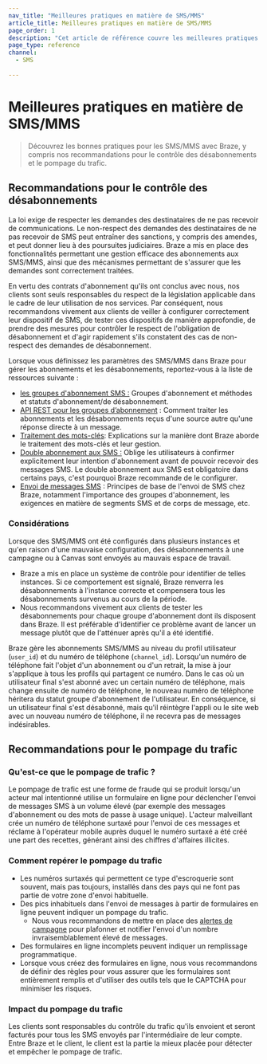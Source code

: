 ```yaml
---
nav_title: "Meilleures pratiques en matière de SMS/MMS"
article_title: Meilleures pratiques en matière de SMS/MMS
page_order: 1
description: "Cet article de référence couvre les meilleures pratiques en matière de SMS/MMS."
page_type: reference
channel:
  - SMS
  
---
```


# Meilleures pratiques en matière de SMS/MMS

> Découvrez les bonnes pratiques pour les SMS/MMS avec Braze, y compris nos recommandations pour le contrôle des désabonnements et le pompage du trafic.

## Recommandations pour le contrôle des désabonnements

La loi exige de respecter les demandes des destinataires de ne pas recevoir de communications. Le non-respect des demandes des destinataires de ne pas recevoir de SMS peut entraîner des sanctions, y compris des amendes, et peut donner lieu à des poursuites judiciaires. Braze a mis en place des fonctionnalités permettant une gestion efficace des abonnements aux SMS/MMS, ainsi que des mécanismes permettant de s'assurer que les demandes sont correctement traitées.

En vertu des contrats d'abonnement qu'ils ont conclus avec nous, nos clients sont seuls responsables du respect de la législation applicable dans le cadre de leur utilisation de nos services. Par conséquent, nous recommandons vivement aux clients de veiller à configurer correctement leur dispositif de SMS, de tester ces dispositifs de manière approfondie, de prendre des mesures pour contrôler le respect de l'obligation de désabonnement et d'agir rapidement s'ils constatent des cas de non-respect des demandes de désabonnement.

Lorsque vous définissez les paramètres des SMS/MMS dans Braze pour gérer les abonnements et les désabonnements, reportez-vous à la liste de ressources suivante :
* [les groupes d'abonnement SMS :]({{site.baseurl}}/user_guide/message_building_by_channel/sms/sms_subscription_group/) Groupes d'abonnement et méthodes et statuts d'abonnement/de désabonnement.
* [API REST pour les groupes d’abonnement]({{site.baseurl}}/api/endpoints/subscription_groups) : Comment traiter les abonnements et les désabonnements reçus d'une source autre qu'une réponse directe à un message.
* [Traitement des mots-clés]({{site.baseurl}}/user_guide/message_building_by_channel/sms/keywords): Explications sur la manière dont Braze aborde le traitement des mots-clés et leur gestion.
* [Double abonnement aux SMS :]({{site.baseurl}}/user_guide/message_building_by_channel/sms/keywords/sms_double_opt_in/) Oblige les utilisateurs à confirmer explicitement leur intention d'abonnement avant de pouvoir recevoir des messages SMS. Le double abonnement aux SMS est obligatoire dans certains pays, c'est pourquoi Braze recommande de le configurer.
* [Envoi de messages SMS]({{site.baseurl}}/user_guide/message_building_by_channel/sms/sms_setup/sms_sending/) : Principes de base de l'envoi de SMS chez Braze, notamment l'importance des groupes d'abonnement, les exigences en matière de segments SMS et de corps de message, etc.

### Considérations

Lorsque des SMS/MMS ont été configurés dans plusieurs instances et qu'en raison d'une mauvaise configuration, des désabonnements à une campagne ou à Canvas sont envoyés au mauvais espace de travail.

* Braze a mis en place un système de contrôle pour identifier de telles instances. Si ce comportement est signalé, Braze renverra les désabonnements à l'instance correcte et compensera tous les désabonnements survenus au cours de la période.
* Nous recommandons vivement aux clients de tester les désabonnements pour chaque groupe d'abonnement dont ils disposent dans Braze. Il est préférable d'identifier ce problème avant de lancer un message plutôt que de l'atténuer après qu'il a été identifié.

Braze gère les abonnements SMS/MMS au niveau du profil utilisateur (`user_id`) et du numéro de téléphone (`channel_id`). Lorsqu'un numéro de téléphone fait l'objet d'un abonnement ou d'un retrait, la mise à jour s'applique à tous les profils qui partagent ce numéro. Dans le cas où un utilisateur final s'est abonné avec un certain numéro de téléphone, mais change ensuite de numéro de téléphone, le nouveau numéro de téléphone héritera du statut groupe d'abonnement de l'utilisateur. En conséquence, si un utilisateur final s'est désabonné, mais qu'il réintègre l'appli ou le site web avec un nouveau numéro de téléphone, il ne recevra pas de messages indésirables.

## Recommandations pour le pompage du trafic

### Qu'est-ce que le pompage de trafic ?

Le pompage de trafic est une forme de fraude qui se produit lorsqu'un acteur mal intentionné utilise un formulaire en ligne pour déclencher l'envoi de messages SMS à un volume élevé (par exemple des messages d'abonnement ou des mots de passe à usage unique). L'acteur malveillant crée un numéro de téléphone surtaxé pour l'envoi de ces messages et réclame à l'opérateur mobile auprès duquel le numéro surtaxé a été créé une part des recettes, générant ainsi des chiffres d'affaires illicites.

### Comment repérer le pompage du trafic

* Les numéros surtaxés qui permettent ce type d'escroquerie sont souvent, mais pas toujours, installés dans des pays qui ne font pas partie de votre zone d'envoi habituelle.
* Des pics inhabituels dans l'envoi de messages à partir de formulaires en ligne peuvent indiquer un pompage du trafic.
    * Nous vous recommandons de mettre en place des [alertes de campagne]({{site.baseurl}}/user_guide/engagement_tools/campaigns/managing_campaigns/campaign_alerts/) pour plafonner et notifier l'envoi d'un nombre invraisemblablement élevé de messages.
* Des formulaires en ligne incomplets peuvent indiquer un remplissage programmatique.
* Lorsque vous créez des formulaires en ligne, nous vous recommandons de définir des règles pour vous assurer que les formulaires sont entièrement remplis et d'utiliser des outils tels que le CAPTCHA pour minimiser les risques.

### Impact du pompage du trafic

Les clients sont responsables du contrôle du trafic qu'ils envoient et seront facturés pour tous les SMS envoyés par l'intermédiaire de leur compte. Entre Braze et le client, le client est la partie la mieux placée pour détecter et empêcher le pompage de trafic.


